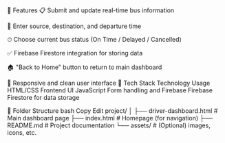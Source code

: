 🧩 Features
📋 Submit and update real-time bus information

🚏 Enter source, destination, and departure time

⏱ Choose current bus status (On Time / Delayed / Cancelled)

✅ Firebase Firestore integration for storing data

🏠 "Back to Home" button to return to main dashboard

📱 Responsive and clean user interface
🚀 Tech Stack
Technology	Usage
HTML/CSS	Frontend UI
JavaScript	Form handling and Firebase
Firebase	Firestore for data storage

📂 Folder Structure
bash
Copy
Edit
project/
│
├── driver-dashboard.html     # Main dashboard page
├── index.html                # Homepage (for navigation)
├── README.md                 # Project documentation
└── assets/                   # (Optional) images, icons, etc.
